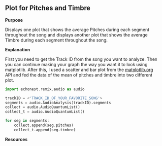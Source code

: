## Plot for Pitches and Timbre

**Purpose**

Displays one plot that shows the average Pitches during each segment throughout the song and displays
another plot that shows the average Timbre during each segment throughout the song.

**Explanation**

First you need to get the Track ID from the song you want to analyze. Then you can continue making your
graph the way you want it to look using matplotlib. After this, I used a scatter and bar plot from 
the [matplotlib.org] API and fed the data of the mean of pitches and timbre into two different plot.

```python
import echonest.remix.audio as audio

trackID = <'TRACK_ID_OF_YOUR_FAVORITE_SONG'>
segments = audio.AudioAnalysis(trackID).segments
collect = audio.AudioQuantumList()
collect_t = audio.AudioQuantumList()

for seg in segments:
    collect.append(seg.pitches)
    collect_t.append(seg.timbre)
```

**Resources**

[matplotlib.org]: http://matplotlib.org/
